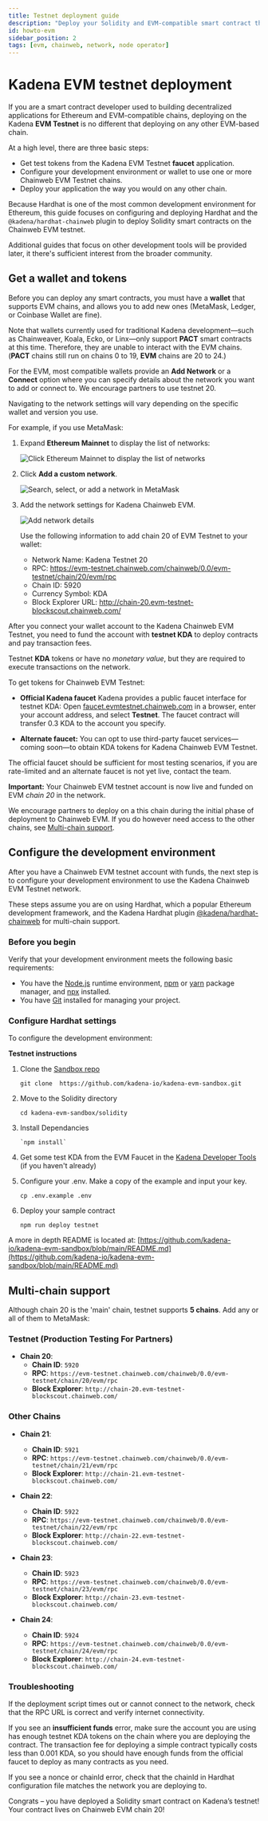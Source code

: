 ```yaml
---
title: Testnet deployment guide
description: "Deploy your Solidity and EVM-compatible smart contract the Kadena Chainweb EVM test network."
id: howto-evm
sidebar_position: 2
tags: [evm, chainweb, network, node operator]
---
```


# Kadena EVM testnet deployment 

If you are a smart contract developer used to building decentralized applications for Ethereum and EVM-compatible chains, deploying on the Kadena **EVM Testnet** is no different that deploying on any other EVM-based chain.

At a high level, there are three basic steps:

- Get test tokens from the Kadena EVM Testnet **faucet** application.
- Configure your development environment or wallet to use one or more Chainweb EVM Testnet chains.
- Deploy your application the way you would on any other chain.

Because Hardhat is one of the most common development environment for Ethereum, this guide focuses on configuring and deploying Hardhat and the `@kadena/hardhat-chainweb` plugin to deploy Solidity smart contracts on the Chainweb EVM testnet. 

Additional guides that focus on other development tools will be provided later, it there's sufficient interest from the broader community.

## Get a wallet and tokens

Before you can deploy any smart contracts, you must have a **wallet** that supports EVM chains, and allows you to add new ones (MetaMask, Ledger, or Coinbase Wallet are fine).

Note that wallets currently used for traditional Kadena development—such as Chainweaver, Koala, Ecko, or Linx—only support **PACT** smart contracts at this time. Therefore, they are unable to interact with the EVM chains.
(**PACT** chains still run on chains 0 to 19, **EVM** chains are 20 to 24.)

For the EVM, most compatible wallets provide an **Add Network** or a **Connect** option where you can specify details about the network you want to add or connect to. We encourage partners to use testnet 20.

Navigating to the network settings will vary depending on the specific wallet and version you use.

For example, if you use MetaMask:

1. Expand **Ethereum Mainnet** to display the list of networks:

   ![Click Ethereum Mainnet to display the list of networks](/img/chainweb-evm/metamask-home.jpg)

2. Click **Add a custom network**.

   ![Search, select, or add a network in MetaMask](/img/chainweb-evm/select-network-metamask.png)

3. Add the network settings for Kadena Chainweb EVM.

   ![Add network details](/img/chainweb-evm/add-network-metamask.jpg)

   Use the following information to add chain 20 of EVM Testnet to your wallet:

   - Network Name: Kadena Testnet 20
   - RPC: https://evm-testnet.chainweb.com/chainweb/0.0/evm-testnet/chain/20/evm/rpc
   - Chain ID: 5920
   - Currency Symbol: KDA
   - Block Explorer URL:  http://chain-20.evm-testnet-blockscout.chainweb.com/

After you connect your wallet account to the Kadena Chainweb EVM Testnet, you need to fund the account with **testnet KDA** to deploy contracts and pay transaction fees.

Testnet **KDA** tokens or have no _monetary value_, but they are required to execute transactions on the network. 

To get tokens for Chainweb EVM Testnet:

- **Official Kadena faucet** Kadena provides a public faucet interface for testnet KDA:   Open [faucet.evmtestnet.chainweb.com](https://faucet.evmtestnet.chainweb.com) in a browser, enter your account address, and select **Testnet**. The faucet contract will transfer 0.3 KDA to the account you specify. 
    
- **Alternate faucet:** You can opt to use third-party faucet services—coming soon—to obtain KDA tokens for Kadena Chainweb EVM Testnet.
  

The official faucet should be sufficient for most testing scenarios, if you are rate-limited and an alternate faucet is not yet live, contact the team.
    
**Important:** Your Chainweb EVM testnet account is now live and funded on EVM _chain 20_ in the network. 

We encourage partners to deploy on a this chain during the initial phase of deployment to Chainweb EVM. If you do however need access to the other chains, see [Multi-chain support](#multi-chain-support).

## Configure the development environment

After you have a Chainweb EVM testnet account with funds, the next step is to configure your development environment to use the Kadena Chainweb EVM Testnet network. 

These steps assume you are on using Hardhat, which a popular Ethereum development framework, and the Kadena Hardhat plugin [@kadena/hardhat-chainweb](https://github.com/kadena-io/hardhat-kadena-plugin) for multi-chain support.

### Before you begin

Verify that your development environment meets the following basic requirements:

- You have the [Node.js](https://nodejs.org) runtime environment, [npm](https://www.npmjs.com) or [yarn](https://yarnpkg.com/) package manager, and [npx](https://docs.npmjs.com/cli/v8/commands/npx) installed.
- You have [Git](https://git-scm.com/downloads) installed for managing your project.

### Configure Hardhat settings

To configure the development environment:

**Testnet instructions**  

1.  Clone the [Sandbox repo](https://github.com/kadena-io/kadena-evm-sandbox)

	`git clone  https://github.com/kadena-io/kadena-evm-sandbox.git`

2. Move to the Solidity directory

	`cd kadena-evm-sandbox/solidity`
	
3.  Install Dependancies

		`npm install`
4.  Get some test KDA from the EVM Faucet in the [Kadena Developer Tools]([https://tools.kadena.io/](https://tools.kadena.io/)) (if you haven't already)
5.  Configure your .env. Make a copy of the example and input your key.

	`cp .env.example .env`
6. Deploy your sample contract

	`npm run deploy testnet`


A more in depth README is located at:  [https://github.com/kadena-io/kadena-evm-sandbox/blob/main/README.md](https://github.com/kadena-io/kadena-evm-sandbox/blob/main/README.md)

## Multi-chain support

Although chain 20 is the 'main' chain, testnet supports **5 chains**. Add any or all of them to MetaMask:

### Testnet (Production Testing For Partners)
- **Chain 20**:
  - **Chain ID**: `5920`
  - **RPC**: `https://evm-testnet.chainweb.com/chainweb/0.0/evm-testnet/chain/20/evm/rpc`
  - **Block Explorer**: `http://chain-20.evm-testnet-blockscout.chainweb.com/`

### Other Chains

- **Chain 21**:
  - **Chain ID**: `5921`
  - **RPC**: `https://evm-testnet.chainweb.com/chainweb/0.0/evm-testnet/chain/21/evm/rpc`
  - **Block Explorer**: `http://chain-21.evm-testnet-blockscout.chainweb.com/`

- **Chain 22**:
  - **Chain ID**: `5922`
  - **RPC**: `https://evm-testnet.chainweb.com/chainweb/0.0/evm-testnet/chain/22/evm/rpc`
  - **Block Explorer**: `http://chain-22.evm-testnet-blockscout.chainweb.com/`

- **Chain 23**:
  - **Chain ID**: `5923`
  - **RPC**: `https://evm-testnet.chainweb.com/chainweb/0.0/evm-testnet/chain/23/evm/rpc`
  - **Block Explorer**: `http://chain-23.evm-testnet-blockscout.chainweb.com/`

- **Chain 24**:
  - **Chain ID**: `5924`
  - **RPC**: `https://evm-testnet.chainweb.com/chainweb/0.0/evm-testnet/chain/24/evm/rpc`
  - **Block Explorer**: `http://chain-24.evm-testnet-blockscout.chainweb.com/`


### Troubleshooting

If the deployment script times out or cannot connect to the network, check that the RPC URL is correct and verify internet connectivity.

If you see an **insufficient funds** error, make sure the account you are using has enough testnet KDA tokens on the chain where you are deploying the contract.
The transaction fee for deploying a simple contract typically costs less than 0.001 KDA, so you should have enough funds from the official faucet to deploy as many contracts as you need. 

If you see a nonce or chainId error, check that the chainId in Hardhat configuration file matches the network you are deploying to.

Congrats – you have deployed a Solidity smart contract on Kadena’s testnet! Your contract lives on Chainweb EVM chain 20!
